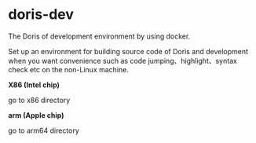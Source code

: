 # doris-dev
The Doris of development environment by using docker.

Set up an environment for building source code of Doris and development when you want convenience such as code jumping、highlight、syntax check etc on the non-Linux machine.



**X86 (Intel chip)**

go to x86 directory





**arm (Apple chip)**

go to arm64 directory


